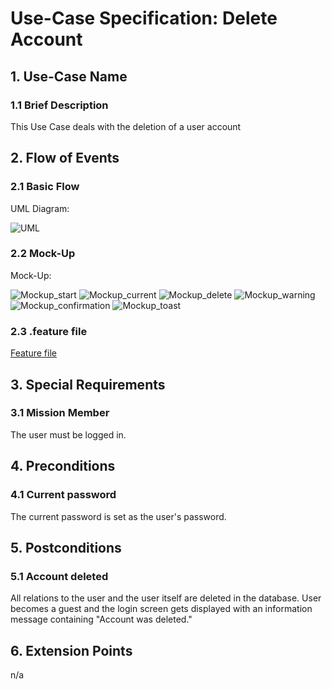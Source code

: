 # Use-Case Specification: Delete Account

## 1. Use-Case Name 
### 1.1 Brief Description
This Use Case deals with the deletion of a user account

## 2. Flow of Events
### 2.1 Basic Flow 
UML Diagram:

![UML][]

### 2.2 Mock-Up
Mock-Up:

![Mockup_start][]
![Mockup_current][]
![Mockup_delete][]
![Mockup_warning][]
![Mockup_confirmation][]
![Mockup_toast][]

### 2.3 .feature file

[Feature file](https://github.com/Mert-Guenduez/learnityourself/blob/master/app/src/androidTest/assets/res/DeleteAccount.feature)

## 3. Special Requirements
### 3.1 Mission Member
The user must be logged in.

## 4. Preconditions
### 4.1 Current password
The current password is set as the user's password.

## 5. Postconditions 
### 5.1 Account deleted
All relations to the user and the user itself are deleted in the database.
User becomes a guest and the login screen gets displayed with an information message containing "Account was deleted."

## 6. Extension Points
n/a

<!-- picture links -->
[UML]: https://github.com/Mert-Guenduez/learnityourself/blob/master/Documentation/UC/DeleteAccount/UML_DeleteAccount.png

[Mockup_start]: https://github.com/Mert-Guenduez/learnityourself/blob/master/Documentation/UC/DeleteAccount/start.png
[Mockup_current]: https://github.com/Mert-Guenduez/learnityourself/blob/master/Documentation/UC/DeleteAccount/currentPassword.png
[Mockup_delete]: https://github.com/Mert-Guenduez/learnityourself/blob/master/Documentation/UC/DeleteAccount/Delete.png
[Mockup_warning]: https://github.com/Mert-Guenduez/learnityourself/blob/master/Documentation/UC/DeleteAccount/warning.png
[Mockup_confirmation]: https://github.com/Mert-Guenduez/learnityourself/blob/master/Documentation/UC/DeleteAccount/confirm.png
[Mockup_toast]: https://github.com/Mert-Guenduez/learnityourself/blob/master/Documentation/UC/DeleteAccount/toast.png

